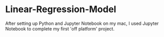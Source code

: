 # Linear-Regression-Model
After setting up Python and Jupyter Notebook on my mac, I used Jupyter Notebook to complete my first 'off platform' project.
